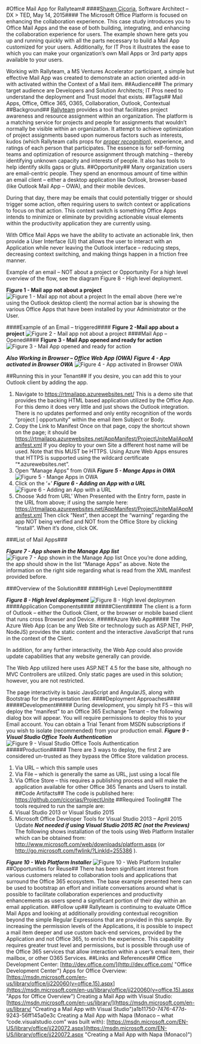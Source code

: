 #Office Mail App for Rallyteam#
####[Shawn Cicoria](https://twitter.com/cicorias "Twitter"), Software Architect – DX > TED, May 14, 2015####
The Microsoft Office Platform is focused on enhancing the collaboration experience. This case study introduces you to Office Mail Apps and the ease of both building, integrating, and enhancing the collaboration experience for users. The example shown here gets you up and running quickly with all the parts necessary to build a Mail App customized for your users.  Additionally, for IT Pros it illustrates the ease to which you can make your organization’s own Mail Apps or 3rd party apps available to your users.

Working with Rallyteam, a MS Ventures Accelerator participant, a simple but effective Mail App was created to demonstrate an action oriented add-in with activated within the Context of a Mail item.
##Audience##
The primary target audience are Developers and Solution Architects; IT Pros need to understand the deployment and Trust model that exists. 
##Tags##
Mail Apps, Office, Office 365, O365, Collaboration, Outlook, Contextual
##Background##
[Rallyteam](http://Rallyteam.com) provides a tool that facilitates project awareness and resource assignment within an organization. The platform is a matching service for projects and people for assignments that wouldn’t normally be visible within an organization. It attempt to achieve optimization of project assignments based upon numerous factors such as interests, kudos (which Rallyteam calls props for [*proper recognition*](http://en.wiktionary.org/wiki/props)), experience, and ratings of each person that participates. The essence is for self-forming teams and optimization of resource assignment through matching – thereby identifying unknown capacity and interests of people. It also has tools to help identify skills gaps or gluts.
##Opportunity##
Many organization users are email-centric people. They spend an enormous amount of time within an email client – either a desktop application like Outlook, browser-based (like Outlook Mail App – OWA), and their mobile devices.

During that day, there may be emails that could potentially trigger or should trigger some action, often requiring users to switch context or applications to focus on that action. This context switch is something Office Apps intends to minimize or eliminate by providing actionable visual elements within the productivity application they are currently using. 

With Office Mail Apps we have the ability to activate an actionable link, then provide a User Interface (UI) that allows the user to interact with an Application while never leaving the Outlook interface – reducing steps, decreasing context switching, and making things happen in a friction free manner.

Example of an email – NOT about a project or Opportunity
For a high level overview of the flow, see the diagram Figure 8 - High level deployment.
 
**Figure 1 - Mail app not about a project**
![Figure 1 - Mail app not about a project](https://github.com/cicorias/ProjectUnite/blob/master/img/1.png?raw=true "Figure 1 - Mail app not about a project")
In the email above (here we're using the Outlook desktop client) the normal action bar is showing the various Office Apps that have been installed by your Administrator or the User.

####Example of an Email – triggered####
**Figure 2 -Mail app about a project**
![Figure 2 - Mail app not about a project](https://github.com/cicorias/ProjectUnite/blob/master/img/2.png?raw=true "Figure 1 - Mail app not about a project")
####Mail App – Opened####
**Figure 3 - Mail App opened and ready for action**
![Figure 3 - Mail App opened and ready for action](https://github.com/cicorias/ProjectUnite/blob/master/img/3.png?raw=true "Mail App opened and ready for action")

***Also Working in Browser – Office Web App (OWA)***
***Figure 4 - App activated in Browser OWA***
![Figure 4 - App activated in Browser OWA](https://github.com/cicorias/ProjectUnite/blob/master/img/4.png?raw=true "Figure 4 - App activated in Browser OWA")


##Running this in your Tenant##
If you desire, you can add this to your Outlook client by adding the app.
1.	Navigate to https://rtmailapp.azurewebsites.net/ 
This is a demo site that provides the backing HTML based application utilized by the Office App. For this demo it does very little and just shows the Outlook integration. There is no updates performed and only entity recognition of the words “project | opportunity” within the email item Subject or Body.
2.	Copy the Link to Manifest
Once on that page, copy the shortcut shown on the page; it should be https://rtmailapp.azurewebsites.net/AppManifest/ProjectUniteMailAppManifest.xml 
If you deploy to your own Site a different host name will be used. Note that this MUST be HTTPS. Using Azure Web Apps ensures that HTTPS is supported using the wildcard certificate “*.azurewebsites.net”.
3.	Open “Manage Apps” from OWA
***Figure 5 - Mange Apps in OWA***
![Figure 5 - Mange Apps in OWA](https://github.com/cicorias/ProjectUnite/blob/master/img/5.png?raw=true "Figure 5 - Mange Apps in OWA")
4.	Click on the ‘+’ 
***Figure 6 - Adding an App with a URL***
![Figure 6 - Adding an App with a URL](https://github.com/cicorias/ProjectUnite/blob/master/img/6.png?raw=true "Figure 6 - Adding an App with a URL")
5.	Choose ‘Add from URL’
When Presented with the Entry form, paste in the URL from above; if using the sample here: https://rtmailapp.azurewebsites.net/AppManifest/ProjectUniteMailAppManifest.xml
Then click “Next”, then accept the “warning” regarding the app NOT being verified and NOT from the Office Store by clicking “Install”.  When it’s done, click OK.

###List of Mail Apps###
 
***Figure 7 - App shown in the Manage App list***
![Figure 7 - App shown in the Manage App list](https://github.com/cicorias/ProjectUnite/blob/master/img/7.png?raw=true "Figure 7 - App shown in the Manage App list")
Once you’re done adding, the app should show in the list “Manage Apps” as above. Note the information on the right side regarding what is read from the XML manifest provided before. 

###Overview of the Solution###
####High Level Deployment####
 
***Figure 8 - High level deployment***
![Figure 8 - High level deploymen](https://github.com/cicorias/ProjectUnite/blob/master/img/8.png?raw=true "Figure 8 - High level deploymen")
####Application Components####
#####Client#####
The client is a form of Outlook – either the Outlook Client, or the browser or mobile based client that runs cross Browser and Device.
#####Azure Web App#####
The Azure Web App (can be any Web Site or technology such as ASP.NET, PHP, NodeJS) provides the static content and the interactive JavaScript that runs in the context of the Client.

In addition, for any further interactivity, the Web App could also provide update capabilities that any website generally can provide.

The Web App utilized here uses ASP.NET 4.5 for the base site, although no MVC Controllers are utilized. Only static pages are used in this solution; however, you are not restricted.

The page interactivity is basic JavaScript and AngularJS, along with Bootstrap for the presentation tier.
####Deployment Approaches####
#####Development#####
During development, you simply hit F5 – this will deploy the “manifest” to an Office 365 Exchange Tenant – the following dialog box will appear. You will require permissions to deploy this to your Email account.  You can obtain a Trial Tenant from MSDN subscriptions if you wish to isolate (recommended) from your production email.
***Figure 9 - Visual Studio Office Tools Authentication***
![Figure 9 - Visual Studio Office Tools Authentication](https://github.com/cicorias/ProjectUnite/blob/master/img/9.png?raw=true "Figure 9 - Visual Studio Office Tools Authentication")
#####Production#####
There are 3 ways to deploy, the first 2 are considered un-trusted as they bypass the Office Store validation process.
1.	Via URL – which this sample uses
2.	Via File – which is generally the same as URL, just using a local file
3.	Via Office Store – this requires a publishing process and will make the application available for other Office 365 Tenants and Users to install.
##Code Artifacts##
The code is published here: https://github.com/cicorias/ProjectUnite
##Required Tooling##
The tools required to run the sample are:
1.	Visual Studio 2013 or Visual Studio 2015
2.	Microsoft Office Developer Tools for Visual Studio 2013 – April 2015 Update
***Not needed if using Visual Studio 2015 RC (not the Previews)***
The following shows installation of the tools using Web Platform Installer which can be obtained from: http://www.microsoft.com/web/downloads/platform.aspx  (or http://go.microsoft.com/fwlink/?LinkId=255386 ). 

***Figure 10 - Web Platform Installer***
![Figure 10 - Web Platform Installer](https://github.com/cicorias/ProjectUnite/blob/master/img/10.png?raw=true "Figure 10 - Web Platform Installer")
##Opportunities for Reuse##
There has been significant interest from various customers related to collaboration tools and applications that surround the Office 365 ecosystem. The base example presented here can be used to bootstrap an effort and initiate conversations around what is possible to facilitate collaboration experiences and productivity enhancements as users spend a significant portion of their day within an email application.
##Follow up##
Rallyteam is continuing to evaluate Office Mail Apps and looking at additionally providing contextual recognition beyond the simple Regular Expressions that are provided in this sample. By increasing the permission levels of the Applications, it is possible to inspect a mail item deeper and use custom back-end services, provided by the Application and not Office 365, to enrich the experience. This capability requires greater trust level and permissions, but is possible through use of the Office 365 services that allow interaction within a user’s email item, their mailbox, or other O365 Services.
##Links and References##
Office Development Center: [http://dev.office.com/](http://dev.office.com/ "Office Development Center")
Apps for Office Overview: [https://msdn.microsoft.com/en-us/library/office/jj220060(v=office.15).aspx](https://msdn.microsoft.com/en-us/library/office/jj220060(v=office.15).aspx "Apps for Office Overview")
Creating a Mail App with Visual Studio: [https://msdn.microsoft.com/en-us/library/](https://msdn.microsoft.com/en-us/library/ "Creating a Mail App with Visual Studio")a1b11750-7476-477d-9243-56ff145a0e3c
Creating a Mail App with Napa (Monaco – what “code.visualstudio.com” was built with): [https://msdn.microsoft.com/EN-US/library/office/jj220072.aspx](https://msdn.microsoft.com/EN-US/library/office/jj220072.aspx "Creating a Mail App with Napa (Monaco)") 
